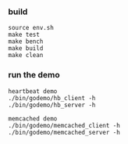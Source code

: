  
### build
```shell
source env.sh
make test
make bench
make build
make clean

```
### run the demo
```shell
heartbeat demo
./bin/godemo/hb_client -h
./bin/godemo/hb_server -h

memcached demo
./bin/godemo/memcached_client -h
./bin/godemo/memcached_server -h

```

